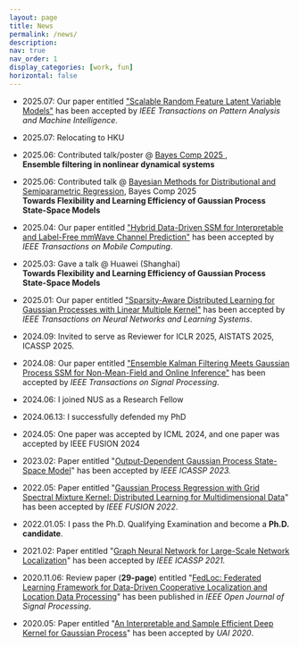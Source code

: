 ```yaml
---
layout: page
title: News
permalink: /news/
description: 
nav: true
nav_order: 1
display_categories: [work, fun]
horizontal: false
---
```

- 2025.07: Our paper entitled ["Scalable Random Feature Latent Variable Models"](https://ieeexplore.ieee.org/document/11081940) has been accepted by _IEEE Transactions on Pattern Analysis and Machine Intelligence_.

- 2025.07: Relocating to HKU
  
- 2025.06: Contributed talk/poster @ [Bayes Comp 2025 ](<https://bayescomp2025.sg>),  <br>
  **Ensemble filtering in nonlinear dynamical systems** <br>

- 2025.06: Contributed talk @ [Bayesian Methods for Distributional and Semiparametric Regression](<https://bayescomp2025.sg/#workshops>), Bayes Comp 2025 <br>
  **Towards Flexibility and Learning Efficiency of Gaussian Process State-Space Models** <br>
  
- 2025.04: Our paper entitled ["Hybrid Data-Driven SSM for Interpretable and Label-Free mmWave Channel Prediction"](https://arxiv.org/abs/2411.11576) has been accepted by _IEEE Transactions on Mobile Computing_.

- 2025.03: Gave a talk @ Huawei (Shanghai) <br>
  **Towards Flexibility and Learning Efficiency of Gaussian Process State-Space Models** <br>
  
- 2025.01: Our paper entitled ["Sparsity-Aware Distributed Learning for Gaussian Processes with Linear Multiple Kernel"](https://ieeexplore.ieee.org/abstract/document/10856719) has been accepted by _IEEE Transactions on Neural Networks and Learning Systems_.
  
- 2024.09: Invited to serve as Reviewer for ICLR 2025, AISTATS 2025, ICASSP 2025.
  
- 2024.08: Our paper entitled ["Ensemble Kalman Filtering Meets Gaussian Process SSM for Non-Mean-Field and Online Inference"](https://doi.org/10.1109/TSP.2024.3448291) has been accepted by _IEEE Transactions on Signal Processing_.
  
- 2024.06: I joined NUS as a Research Fellow
  
- 2024.06.13: I successfully defended my PhD
  
- 2024.05: One paper was accepted by ICML 2024, and one paper was accepted by IEEE FUSION 2024
  
- 2023.02: Paper entitled "[Output-Dependent Gaussian Process State-Space Model](https://ieeexplore.ieee.org/document/10095784)" has been accepted by *IEEE ICASSP 2023.*
  
- 2022.05: Paper entitled "[Gaussian Process Regression with Grid Spectral Mixture Kernel: Distributed Learning for Multidimensional Data](<https://ieeexplore.ieee.org/document/9841347>)" has been accepted by *IEEE FUSION 2022*.
  
- 2022.01.05: I pass the Ph.D. Qualifying Examination and become a **Ph.D. candidate**.
  
- 2021.02: Paper entitled "[Graph Neural Network for Large-Scale Network Localization](https://ieeexplore.ieee.org/document/9414520)" has been accepted by *IEEE ICASSP 2021.*
  
- 2020.11.06: Review paper (**29-page**) entitled "[FedLoc: Federated Learning Framework for Data-Driven Cooperative Localization and Location Data Processing](https://ieeexplore.ieee.org/document/9250516)" has been published in *IEEE Open Journal of Signal Processing*.
  
- 2020.05: Paper entitled "[An Interpretable and Sample Efficient Deep Kernel for Gaussian Process](<http://proceedings.mlr.press/v124/dai20a.html>)" has been accepted by *UAI 2020*.

